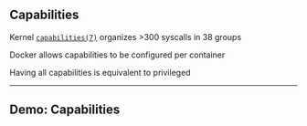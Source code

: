 ## Capabilities

Kernel [`capabilities(7)`](http://man7.org/linux/man-pages/man7/capabilities.7.html) organizes >300 syscalls in 38 groups

Docker allows capabilities to be configured per container

Having all capabilities is equivalent to privileged

---

## Demo: Capabilities <!-- directory -->

<!-- include: capabilities-0.command -->

<!-- include: capabilities-1.command -->

<!-- include: capabilities-2.command -->

<!-- include: capabilities-3.command -->

<!-- include: capabilities-4.command -->
